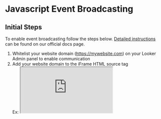 # Javascript Event Broadcasting 

## Initial Steps
To enable event broadcasting follow the steps below. [Detailed instructions](https://docs.looker.com/reference/embedding/embed-javascript-events) can be found on
our official docs page.
1. Whitelist your website domain (https://mywebsite.com) on your Looker Admin panel to enable communication
2. Add your website domain to the iFrame HTML source tag <br/>
  Ex: <iframe src="https://my.looker.com/embed/dashboards/1?<b>embed_domain=https://mywebsite.com</b>" />
3. Add an HTML ID tag to your iFrame. This ID will help target iFrames with embedded content from just Looker. 
  Ex: <iframe id="looker_iframe" src="<my_link>" />



## iFrame to Parent Page Communication

### Broadcast and log events

Add in the following Javascript to broadcast clicks and events from an iFrame to the console. Make sure to replace the element_id (looker_iframe) with your ID from step 3 above.

```
window.addEventListener("message", function(event) {
  if (event.source === document.getElementById("looker_iframe").contentWindow) {
    if (event.origin === "https://my.looker.com/") {
      console.log(JSON.parse(event.data));
    }
  }
});
```

![iam](JS Events.gif)


### Dynamically generate iFrame Height 

Setting fixed length iframe heights can lead to multiple scrollbars in the same window. Broadcast and update your iFrame height to allow for flexible length embedded content.

```
window.addEventListener('message', function (event) {
  var iframe = document.getElementById('looker_iframe');
  var data;

  if (event.source === iframe.contentWindow) {
    data = JSON.parse(event.data);
    console.log(data);

    if (data.type == 'page:properties:changed') {
      //Dynamically set the iFrame height everytime the page is updated
      iframe.style.height = data.height + 'px';
    } 
  }
});
```
![iam](JS_iframe_height.png)


### Return Query metadata 

Store user sessions or iframe History on the parent site for different queries run on an explore page.

```
window.addEventListener('message', function (event) {
  var iframe = document.getElementById('looker_iframe');
  var data;

  if (event.source === iframe.contentWindow) {
    data = JSON.parse(event.data);
    console.log(data);
    if (data.type == 'explore:state:changed') {
      var url = new URLSearchParams(data.explore.url);
      var qid = url.get('qid');
      var toggle = url.get('toggle');

      var queryParams = [];
      var queryString = '';

      if (qid) queryParams.push('qid=' + qid);
      if (toggle) queryParams.push('toggle=' + toggle);
      if (queryParams.length > 0) queryString = '?' + queryParams.join('&');

      history.replaceState({}, document.title, window.location.pathname + queryString);
    }
  }
});
```
![iam](JS_Query.png)

### Trigger dashboards to be visible on tile loads

```
  $(window).on("message", function (event) {
  if (event.originalEvent.source === $("#looker_iframe")[0].contentWindow) { // confirm message came from Looker
    data = JSON.parse(event.data);
    console.log(data);
      if(data.type == "dashboard:tile:complete"){
          // Check to see if dashboard tiles have finished loading and make the iframe visible 
          jQuery('#container').hide();
          $("#looker").css("visibility", "visible");
          $("#looker").fadeTo("1000", 1);

      };
  }
});
```

```
<div id="container">
  <img src="/Spinner.gif" >
</div>
<iframe 
  style="visibility:hidden;opacity: 0" 
  id = "looker" 
  src="https://demo.looker.com/embed/dashboards/1?&embed_domain=http://localhost:3000" 
  > </iframe>
```


## Parent to iFrame Communication

### Link Custom Filters to Looker iFrames
Pass in user specified custom filter values from the parent page into the iFrame through a client side JS push event (without refreshing the iFrame). 
First, create a custom HTML form. 
```
  <form id="filter_element" role="form">
    <div>
        <input type="checkbox" name="category[]" value="Tops">
        <input type="checkbox" name="category[]" value="Bottoms">
        <input type="checkbox" name="category[]" value="Formal">
        <input type="checkbox" name="category[]" value="Accessories">
    </div>
    <div>
        <input type="checkbox" name="gender[]" value="Male">
        <input type="checkbox" name="gender[]" value="Female">
    </div>
    <div>
    	<input name="start_range">
    	<input name="end_range">
    </div>
    <button type="submit">Submit</button>
    </form>
```
On a filter click or action, the following post event transmits filter information from the parent website into the Looker iFrame to re-update the iFrame with the latest information. 
```
$('.filter_element').click(function() {
	let Gender = `${checkboxList('gender')}`;
	let Category = `${checkboxList('category')}`;
	let startDate = new Date($('.start_range').val()).toISOString().slice(0,10);
	let endDate = new Date($('.end_range').val()).toISOString().slice(0,10);

  	iframe.contentWindow.postMessage(JSON.stringify({
		type:"dashboard:filters:update",
		filters:{
			Gender: Gender,
			Date: startDate + " to " + endDate,
			Category: Category
		}
	}),"https://my.looker.com");

	iframe.contentWindow.postMessage(JSON.stringify({
		type: "dashboard:run"
	}),"https://my.looker.com");

});
```
![iam](JS_Post_filters.png)

